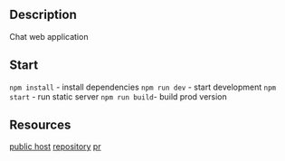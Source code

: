 ## Description
Chat web application

## Start
`npm install` - install dependencies
`npm run dev` - start development
`npm start` - run static server
`npm run build`- build prod version

## Resources
[public host](https://nervous-curran-12c529.netlify.app/)
[repository](https://github.com/AndreySukhov/middle.messenger.praktikum.yandex)
[pr](https://github.com/AndreySukhov/middle.messenger.praktikum.yandex/pull/1)

